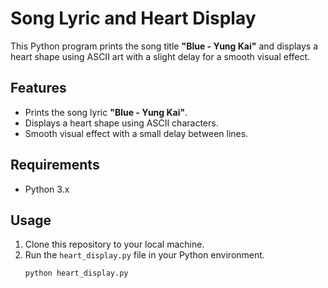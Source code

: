 # Song Lyric and Heart Display

This Python program prints the song title **"Blue - Yung Kai"** and displays a heart shape using ASCII art with a slight delay for a smooth visual effect.

## Features
- Prints the song lyric **"Blue - Yung Kai"**.
- Displays a heart shape using ASCII characters.
- Smooth visual effect with a small delay between lines.

## Requirements
- Python 3.x

## Usage
1. Clone this repository to your local machine.
2. Run the `heart_display.py` file in your Python environment.
   ```bash
   python heart_display.py

